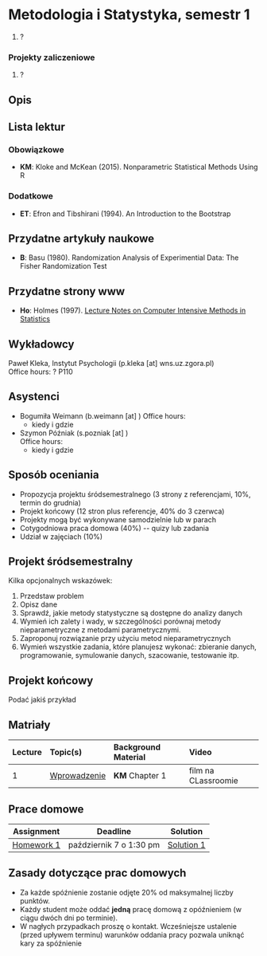 # Metodologia i Statystyka, semestr 1


1. ?

### Projekty zaliczeniowe

1. ?

## Opis

## Lista lektur

### Obowiązkowe

*   **KM**: Kloke and McKean (2015). Nonparametric Statistical Methods Using R

### Dodatkowe

*   **ET**: Efron and Tibshirani (1994). An Introduction to the Bootstrap

## Przydatne artykuły naukowe

*   **B**: Basu (1980). Randomization Analysis of Experimential Data: The Fisher Randomization Test

## Przydatne strony www

*   **Ho**: Holmes (1997). [Lecture Notes on Computer Intensive Methods in Statistics](http://statweb.stanford.edu/~susan/courses/b494/node3.html#SECTION00390000000000000000)

## Wykładowcy

Paweł Kleka, Instytut Psychologii (p.kleka \[at\] wns.uz.zgora.pl)  
Office hours: ? P110

## Asystenci

*   Bogumiła Weimann (b.weimann \[at\] )
    Office hours:
    *   kiedy i gdzie
*   Szymon Późniak (s.pozniak \[at\] )  
    Office hours:
    *   kiedy i gdzie

## Sposób oceniania

* Propozycja projektu śródsemestralnego (3 strony z referencjami, 10%, termin do grudnia)
* Projekt końcowy (12 stron plus referencje, 40% do 3 czerwca)
* Projekty mogą być wykonywane samodzielnie lub w parach
* Cotygodniowa praca domowa (40%) -- quizy lub zadania
* Udział w zajęciach (10%)

## Projekt śródsemestralny

Kilka opcjonalnych wskazówek:

1.  Przedstaw problem
2.  Opisz dane
3.  Sprawdź, jakie metody statystyczne są dostępne do analizy danych
4.  Wymień ich zalety i wady, w szczególności porównaj metody nieparametryczne z metodami parametrycznymi.
5.  Zaproponuj rozwiązanie przy użyciu metod nieparametrycznych
6.  Wymień wszystkie zadania, które planujesz wykonać: zbieranie danych, programowanie, symulowanie danych, szacowanie, testowanie itp.

## Projekt końcowy

Podać jakiś przykład


## Matriały 

| Lecture | Topic(s)                                                                                    | Background Material | Video               |
| :------ | :------------------------------------------------------------------------------------------ | :------------------ | :------------------ |
| 1       | [Wprowadzenie](https://pa0.github.io/Metodologia_i_Statystyka_1/Lecture1/Introduction.html) | **KM** Chapter 1    | film na CLassroomie |


## Prace domowe

| Assignment | Deadline | Solution |
| --- | --- | --- |
| [Homework 1](https://pa0.github.io/Metodologia_i_Statystyka_1/Homework1/Homework1.html) | październik 7 o 1:30 pm | [Solution 1](https://pa0.github.io/Metodologia_i_Statystyka_1/Homework1/Solution1.html) |

## Zasady dotyczące prac domowych

* Za każde spóźnienie zostanie odjęte 20% od maksymalnej liczby punktów.
* Każdy student może oddać **jedną** pracę domową z opóźnieniem (w ciągu dwóch dni po terminie).
* W nagłych przypadkach proszę o kontakt. Wcześniejsze ustalenie (przed upływem terminu) warunków oddania pracy pozwala uniknąć kary za spóźnienie
